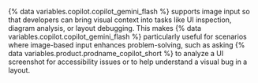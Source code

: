  {% data variables.copilot.copilot_gemini_flash %} supports image input so that developers can bring visual context into tasks like UI inspection, diagram analysis, or layout debugging. This makes {% data variables.copilot.copilot_gemini_flash %} particularly useful for scenarios where image-based input enhances problem-solving, such as asking {% data variables.product.prodname_copilot_short %} to analyze a UI screenshot for accessibility issues or to help understand a visual bug in a layout.
